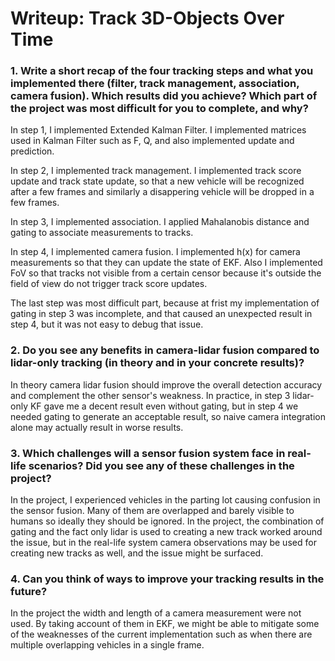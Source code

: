 # Writeup: Track 3D-Objects Over Time

### 1. Write a short recap of the four tracking steps and what you implemented there (filter, track management, association, camera fusion). Which results did you achieve? Which part of the project was most difficult for you to complete, and why?

In step 1, I implemented Extended Kalman Filter. I implemented matrices used in Kalman Filter such as F, Q, and also implemented update and prediction.

In step 2, I implemented track management. I implemented track score update and track state update, so that a new vehicle will be recognized after a few frames and similarly a disappering vehicle will be dropped in a few frames.

In step 3, I implemented association. I applied Mahalanobis distance and gating to associate measurements to tracks.

In step 4, I implemented camera fusion. I implemented h(x) for camera measurements so that they can update the state of EKF. Also I implemented FoV so that tracks not visible from a certain censor because it's outside the field of view do not trigger track score updates.

The last step was most difficult part, because at frist my implementation of gating in step 3 was incomplete, and that caused an unexpected result in step 4, but it was not easy to debug that issue.


### 2. Do you see any benefits in camera-lidar fusion compared to lidar-only tracking (in theory and in your concrete results)? 

In theory camera lidar fusion should improve the overall detection accuracy and complement the other sensor's weakness. In practice, in step 3 lidar-only KF gave me a decent result even without gating, but in step 4 we needed gating to generate an acceptable result, so naive camera integration alone may actually result in worse results.

### 3. Which challenges will a sensor fusion system face in real-life scenarios? Did you see any of these challenges in the project?

In the project, I experienced vehicles in the parting lot causing confusion in the sensor fusion. Many of them are overlapped and barely visible to humans so ideally they should be ignored. In the project, the combination of gating and the fact only lidar is used to creating a new track worked around the issue, but in the real-life system camera observations may be used for creating new tracks as well, and the issue might be surfaced.


### 4. Can you think of ways to improve your tracking results in the future?

In the project the width and length of a camera measurement were not used. By taking account of them in EKF, we might be able to mitigate some of the weaknesses of the current implementation such as when there are multiple overlapping vehicles in a single frame.
